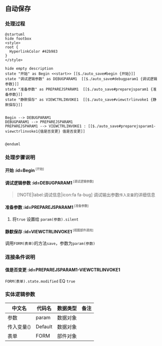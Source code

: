 ## 自动保存 <!-- {docsify-ignore-all} -->

   

### 处理过程

```plantuml
@startuml
hide footbox
<style>
root {
  HyperlinkColor #42b983
}
</style>

hide empty description
state "开始" as Begin <<start>> [[$./auto_save#begin {开始}]]
state "调试逻辑参数" as DEBUGPARAM1  [[$./auto_save#debugparam1 {调试逻辑参数}]]
state "准备参数" as PREPAREJSPARAM1  [[$./auto_save#preparejsparam1 {准备参数}]]
state "静默保存" as VIEWCTRLINVOKE1  [[$./auto_save#viewctrlinvoke1 {静默保存}]]


Begin --> DEBUGPARAM1
DEBUGPARAM1 --> PREPAREJSPARAM1
PREPAREJSPARAM1 --> VIEWCTRLINVOKE1 : [[$./auto_save#preparejsparam1-viewctrlinvoke1{值是否变更} 值是否变更]]


@enduml
```


### 处理步骤说明

#### 开始 :id=Begin<sup class="footnote-symbol"> <font color=gray size=1>[开始]</font></sup>




#### 调试逻辑参数 :id=DEBUGPARAM1<sup class="footnote-symbol"> <font color=gray size=1>[调试逻辑参数]</font></sup>



> [!NOTE|label:调试信息|icon:fa fa-bug]
> 调试输出参数`传入变量`的详细信息

#### 准备参数 :id=PREPAREJSPARAM1<sup class="footnote-symbol"> <font color=gray size=1>[准备参数]</font></sup>



1. 将`true` 设置给  `param(参数).silent`

#### 静默保存 :id=VIEWCTRLINVOKE1<sup class="footnote-symbol"> <font color=gray size=1>[视图部件调用]</font></sup>



调用`FORM(表单)`的方法`save`，参数为`param(参数)`
### 连接条件说明
#### 值是否变更 :id=PREPAREJSPARAM1-VIEWCTRLINVOKE1

```FORM(表单).state.modified``` EQ ```true```


### 实体逻辑参数

|    中文名   |    代码名    |  数据类型      |备注 |
| --------| --------| --------  | --------   |
|参数|param|数据对象||
|传入变量(<i class="fa fa-check"/></i>)|Default|数据对象||
|表单|FORM|部件对象||
